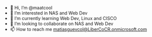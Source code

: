- 👋 Hi, I’m @maatcool
- 👀 I’m interested in NAS and Web Dev
- 🌱 I’m currently learning Web Dev, Linux and CISCO
- 💞️ I’m looking to collaborate on NAS and Web Dev
- 📫 How to reach me matiasguevcol@LiberCoCR.onmicrosoft.com

<!---
maatcool/maatcool is a ✨ special ✨ repository because its `README.md` (this file) appears on your GitHub profile.
You can click the Preview link to take a look at your changes.
--->

